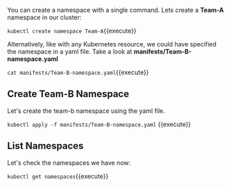 You can create a namespace with a single command. Lets create a **Team-A** namespace in our cluster:

``kubectl create namespace Team-A``{{execute}}

Alternatively, like with any Kubernetes resource, we could have specified the namespace in a yaml file. Take a look at **manifests/Team-B-namespace.yaml**

``cat manifests/Team-B-namespace.yaml``{{execute}}

## Create Team-B Namespace

Let's create the team-b namespace using the yaml file.

``kubectl apply -f manifests/Team-B-namespace.yaml`` {{execute}}

## List Namespaces

Let's check the namespaces we have now:

``kubectl get namespaces``{{execute}}